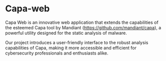 # Capa-web

Capa Web is an innovative web application that extends the capabilities of the esteemed Capa tool by Mandiant (https://github.com/mandiant/capa), a powerful utility designed for the static analysis of malware. 

Our project introduces a user-friendly interface to the robust analysis capabilities of Capa, making it more accessible and efficient for cybersecurity professionals and enthusiasts alike.
